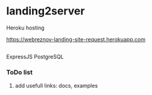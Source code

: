 # landing2server

Heroku hosting

https://webreznov-landing-site-request.herokuapp.com
##
ExpressJS
PostgreSQL

### ToDo list
1. add usefull links: docs, examples
